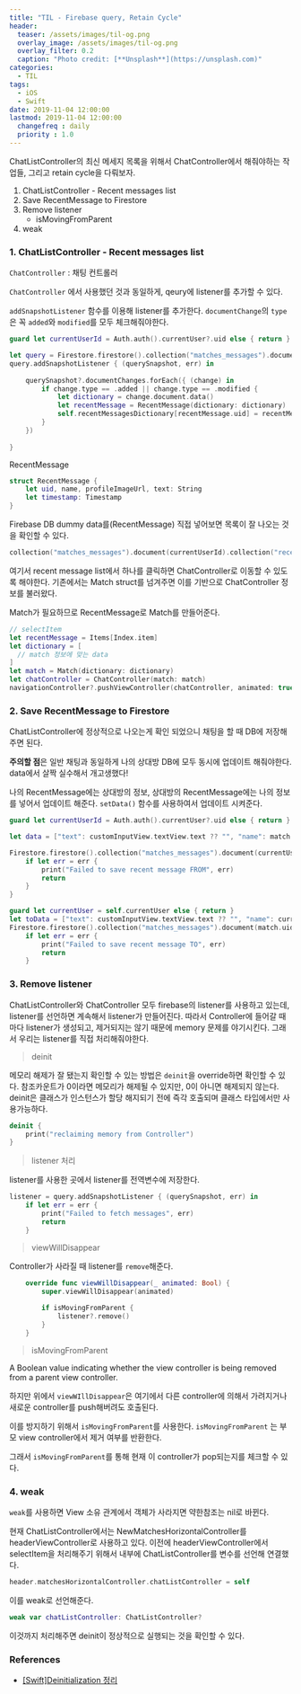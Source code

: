 ```yaml
---
title: "TIL - Firebase query, Retain Cycle"
header:
  teaser: /assets/images/til-og.png
  overlay_image: /assets/images/til-og.png
  overlay_filter: 0.2
  caption: "Photo credit: [**Unsplash**](https://unsplash.com)"
categories:
  - TIL
tags:
  - iOS
  - Swift
date: 2019-11-04 12:00:00
lastmod: 2019-11-04 12:00:00
  changefreq : daily
  priority : 1.0
---
```




ChatListController의 최신 메세지 목록을 위해서 ChatController에서 해줘야하는 작업들, 그리고 retain cycle을 다뤄보자.



1. ChatListController - Recent messages list
2. Save RecentMessage to Firestore
3. Remove listener
   - isMovingFromParent
4. weak



### 1. ChatListController - Recent messages list

`ChatController`  : 채팅 컨트롤러

`ChatController` 에서 사용했던 것과 동일하게, qeury에 listener를 추가할 수 있다. 

`addSnapshotListener` 함수를 이용해 listener를 추가한다. `documentChange`의 `type`은 꼭 `added`와 `modified`를 모두 체크해줘야한다.

```swift
guard let currentUserId = Auth.auth().currentUser?.uid else { return }

let query = Firestore.firestore().collection("matches_messages").document(currentUserId).collection("recent_messages")
query.addSnapshotListener { (querySnapshot, err) in
    
    querySnapshot?.documentChanges.forEach({ (change) in
        if change.type == .added || change.type == .modified {
            let dictionary = change.document.data()
            let recentMessage = RecentMessage(dictionary: dictionary)
            self.recentMessagesDictionary[recentMessage.uid] = recentMessage
        }
    })
    
}
```



RecentMessage

```swift
struct RecentMessage {
    let uid, name, profileImageUrl, text: String
    let timestamp: Timestamp
}
```



Firebase DB dummy data를(RecentMessage) 직접 넣어보면 목록이 잘 나오는 것을 확인할 수 있다.

```swift
collection("matches_messages").document(currentUserId).collection("recent_messages")
```



여기서 recent message list에서 하나를 클릭하면 ChatController로 이동할 수 있도록 해야한다. 기존에서는 Match struct를 넘겨주면 이를 기반으로 ChatController 정보를 불러왔다.

Match가 필요하므로 RecentMessage로 Match를 만들어준다.

```swift
// selectItem
let recentMessage = Items[Index.item]
let dictionary = [
  // match 정보에 맞는 data
]
let match = Match(dictionary: dictionary)
let chatController = ChatController(match: match)
navigationController?.pushViewController(chatController, animated: true)
```



### 2. Save RecentMessage to Firestore

ChatListController에 정상적으로 나오는게 확인 되었으니 채팅을 할 때 DB에 저장해주면 된다.

**주의할 점**은 일반 채팅과 동일하게 나의 상대방 DB에 모두 동시에 업데이트 해줘야한다. data에서 살짝 실수해서 개고생했다!

나의 RecentMessage에는 상대방의 정보, 상대방의 RecentMessage에는 나의 정보를 넣어서 업데이트 해준다. `setData()` 함수를 사용하여서 업데이트 시켜준다.

```swift
guard let currentUserId = Auth.auth().currentUser?.uid else { return }

let data = ["text": customInputView.textView.text ?? "", "name": match.name, "profileImageUrl": match.profileImageUrl, "timestamp": Timestamp(date: Date()), "uid": match.uid] as [String : Any]

Firestore.firestore().collection("matches_messages").document(currentUserId).collection("recent_messages").document(match.uid).setData(data) { (err) in
    if let err = err {
        print("Failed to save recent message FROM", err)
        return
    }
}

guard let currentUser = self.currentUser else { return }
let toData = ["text": customInputView.textView.text ?? "", "name": currentUser.name ?? "", "profileImageUrl": currentUser.imageUrl1 ?? "", "timestamp": Timestamp(date: Date()), "uid": currentUserId] as [String : Any]
Firestore.firestore().collection("matches_messages").document(match.uid).collection("recent_messages").document(currentUserId).setData(toData) { (err) in
    if let err = err {
        print("Failed to save recent message TO", err)
        return
    }
```



### 3. Remove listener

ChatListController와 ChatController 모두 firebase의 listener를 사용하고 있는데, listener를 선언하면 계속해서 listener가 만들어진다. 따라서 Controller에 들어갈 때마다 listener가 생성되고, 제거되지는 않기 때문에 memory 문제를 야기시킨다. 그래서 우리는 listener를 직접 처리해줘야한다.

> deinit

메모리 해제가 잘 됐는지 확인할 수 있는 방법은 `deinit`을 override하면 확인할 수 있다. 참조카운트가 0이라면 메모리가 해제될 수 있지만, 0이 아니면 해제되지 않는다. deinit은 클래스가 인스턴스가 할당 해지되기 전에 즉각 호출되며 클래스 타입에서만 사용가능하다.

```swift
deinit {
    print("reclaiming memory from Controller")
}
```



> listener 처리

listener를 사용한 곳에서 listener를 전역변수에 저장한다.

```swift
listener = query.addSnapshotListener { (querySnapshot, err) in
    if let err = err {
        print("Failed to fetch messages", err)
        return
    }
```



> viewWillDisappear

Controller가 사라질 때 listener를 `remove`해준다.

```swift
    override func viewWillDisappear(_ animated: Bool) {
        super.viewWillDisappear(animated)
        
        if isMovingFromParent {
            listener?.remove()
        }
    }
```



> isMovingFromParent

A Boolean value indicating whether the view controller is being removed from a parent view controller.

하지만 위에서 `viewWIllDisappear`은 여기에서 다른 controller에 의해서 가려지거나 새로운 controller를 push해버려도 호출된다.

이를 방지하기 위해서 `isMovingFromParent`를 사용한다. `isMovingFromParent` 는 부모 view controller에서 제거 여부를 반환한다.

그래서 `isMovingFromParent`를 통해 현재 이 controller가 pop되는지를 체크할 수 있다.



### 4. weak

`weak`를 사용하면 View 소유 관계에서 객체가 사라지면 약한참조는 nil로 바뀐다.

현재 ChatListController에서는 NewMatchesHorizontalController를 headerViewController로 사용하고 있다. 이전에 headerViewController에서 selectItem을 처리해주기 위해서 내부에 ChatListController를 변수를 선언해 연결했다.

```swift
header.matchesHorizontalController.chatListController = self
```



이를 weak로 선언해준다.

```swift
weak var chatListController: ChatListController?
```

이것까지 처리해주면 deinit이 정상적으로 실행되는 것을 확인할 수 있다.



### References

- [[Swift]Deinitialization 정리](http://minsone.github.io/mac/ios/swift-deinitialization-summary)